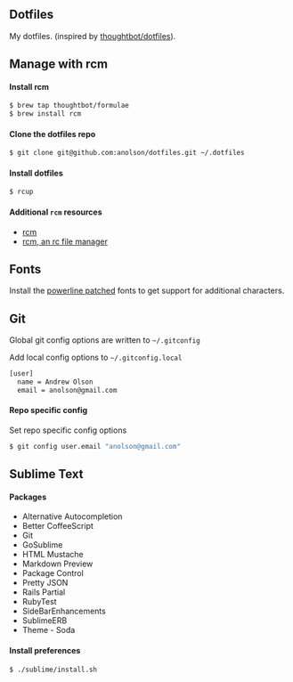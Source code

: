 ## Dotfiles

My dotfiles. (inspired by [thoughtbot/dotfiles](https://github.com/thoughtbot/dotfiles)).

## Manage with rcm

#### Install rcm

```sh
$ brew tap thoughtbot/formulae
$ brew install rcm
```

#### Clone the dotfiles repo

```sh
$ git clone git@github.com:anolson/dotfiles.git ~/.dotfiles
```

#### Install dotfiles

```sh
$ rcup
```

#### Additional `rcm` resources

* [rcm](https://github.com/thoughtbot/rcm)
* [rcm, an rc file manager](http://robots.thoughtbot.com/rcm-for-rc-files-in-dotfiles-repos)

## Fonts

Install the [powerline patched](https://github.com/Lokaltog/powerline-fonts)
fonts to get support for additional characters.

## Git

Global git config options are written to `~/.gitconfig`

Add local config options to `~/.gitconfig.local`

```sh
[user]
  name = Andrew Olson
  email = anolson@gmail.com
```

#### Repo specific config

Set repo specific config options

```sh
$ git config user.email "anolson@gmail.com"
```

## Sublime Text

#### Packages

* Alternative Autocompletion
* Better CoffeeScript
* Git
* GoSublime
* HTML Mustache
* Markdown Preview
* Package Control
* Pretty JSON
* Rails Partial
* RubyTest
* SideBarEnhancements
* SublimeERB
* Theme - Soda

#### Install preferences

```sh
$ ./sublime/install.sh
```

